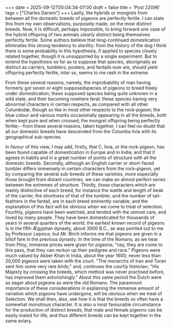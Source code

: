 +++
date = 2025-09-12T05:04:34-07:00
draft = false
title = 'Post 22096'
tags = ["Charles Darwin"]
+++
Lastly, the hybrids or mongrels from between all the domestic breeds of pigeons are perfectly fertile. I can state this from my own observations, purposely made, on the most distinct breeds. Now, it is difficult, perhaps impossible, to bring forward one case of the hybrid offspring of two animals _clearly distinct_ being themselves perfectly fertile. Some authors believe that long-continued domestication eliminates this strong tendency to sterility: from the history of the dog I think there is some probability in this hypothesis, if applied to species closely related together, though it is unsupported by a single experiment. But to extend the hypothesis so far as to suppose that species, aboriginally as distinct as carriers, tumblers, pouters, and fantails now are, should yield offspring perfectly fertile, _inter se_, seems to me rash in the extreme.

From these several reasons, namely, the improbability of man having formerly got seven or eight supposedspecies of pigeons to breed freely under domestication; these supposed species being quite unknown in a wild state, and their becoming nowhere feral; these species having very abnormal characters in certain respects, as compared with all other Columbidæ, though so like in most other respects to the rock-pigeon; the blue colour and various marks occasionally appearing in all the breeds, both when kept pure and when crossed; the mongrel offspring being perfectly fertile;--from these several reasons, taken together, I can feel no doubt that all our domestic breeds have descended from the Columba livia with its geographical sub-species.

In favour of this view, I may add, firstly, that C. livia, or the rock-pigeon, has been found capable of domestication in Europe and in India; and that it agrees in habits and in a great number of points of structure with all the domestic breeds. Secondly, although an English carrier or short-faced tumbler differs immensely in certain characters from the rock-pigeon, yet by comparing the several sub-breeds of these varieties, more especially those brought from distant countries, we can make an almost perfect series between the extremes of structure. Thirdly, those characters which are mainly distinctive of each breed, for instance the wattle and length of beak of the carrier, the shortness of that of the tumbler, and the number of tail-feathers in the fantail, are in each breed eminently variable; and the explanation of this fact will be obvious when we come to treat of selection. Fourthly, pigeons have been watched, and tended with the utmost care, and loved by many people. They have been domesticated for thousands of years in several quarters of the world; the earliest known record of pigeons is in the fifth Ægyptian dynasty, about 3000 B.C., as was pointed out to me by Professor Lepsius; but Mr. Birch informs me that pigeons are given in a billof fare in the previous dynasty. In the time of the Romans, as we hear from Pliny, immense prices were given for pigeons; "nay, they are come to this pass, that they can reckon up their pedigree and race." Pigeons were much valued by Akber Khan in India, about the year 1600; never less than 20,000 pigeons were taken with the court. "The monarchs of Iran and Turan sent him some very rare birds;" and, continues the courtly historian, "His Majesty by crossing the breeds, which method was never practised before, has improved them astonishingly." About this same period the Dutch were as eager about pigeons as were the old Romans. The paramount importance of these considerations in explaining the immense amount of variation which pigeons have undergone, will be obvious when we treat of Selection. We shall then, also, see how it is that the breeds so often have a somewhat monstrous character. It is also a most favourable circumstance for the production of distinct breeds, that male and female pigeons can be easily mated for life; and thus different breeds can be kept together in the same aviary.
